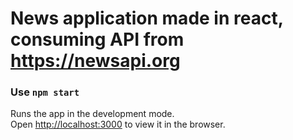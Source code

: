 # News application made in react, consuming API from https://newsapi.org


### Use `npm start`

Runs the app in the development mode.\
Open [http://localhost:3000](http://localhost:3000) to view it in the browser.


